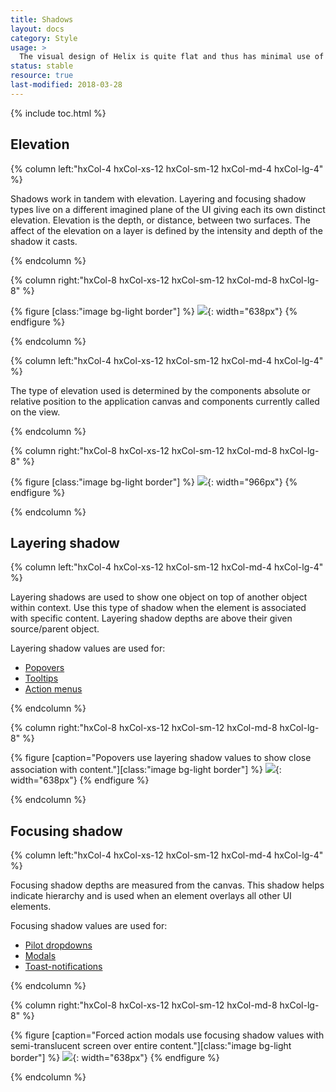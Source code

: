 ```yaml
---
title: Shadows
layout: docs
category: Style
usage: >
  The visual design of Helix is quite flat and thus has minimal use of shadow. Shadows are only used to imply elevation so users understand when an object is layered on top of others. Helix shadow system is comprised of layering and focusing shadows. Additional shadow levels will be assessed as needed.
status: stable
resource: true
last-modified: 2018-03-28
---
```


{% include toc.html %}



<section class="static-section" markdown="1">

## Elevation
<div class="hxRow" markdown="1">

{% column left:"hxCol-4 hxCol-xs-12 hxCol-sm-12 hxCol-md-4 hxCol-lg-4" %}

Shadows work in tandem with elevation. Layering and focusing shadow types live on a different imagined plane of the UI giving each its own distinct elevation. Elevation is the depth, or distance, between two surfaces. The affect of the elevation on a layer is defined by the intensity and depth of the shadow it casts.

{% endcolumn %}

{% column right:"hxCol-8 hxCol-xs-12 hxCol-sm-12 hxCol-md-8 hxCol-lg-8" %}

{% figure [class:"image bg-light border"] %}
![]({{site.url}}/assets/images/style/shadows/shadows-elevation.png){: width="638px"}
{% endfigure %}

{% endcolumn %}


{% column left:"hxCol-4 hxCol-xs-12 hxCol-sm-12 hxCol-md-4 hxCol-lg-4" %}

The type of elevation used is determined by the components absolute or relative position to the application canvas and components currently called on the view.
 
{% endcolumn %}

{% column right:"hxCol-8 hxCol-xs-12 hxCol-sm-12 hxCol-md-8 hxCol-lg-8" %}

{% figure [class:"image bg-light border"] %}
![]({{site.url}}/assets/images/style/shadows/elevation-graphic.png){: width="966px"}
{% endfigure %}

{% endcolumn %}



</div>
</section>

<section class="static-section" markdown="1">

## Layering shadow

<div class="hxRow" markdown="1">

{% column left:"hxCol-4 hxCol-xs-12 hxCol-sm-12 hxCol-md-4 hxCol-lg-4" %}

Layering shadows are used to show one object on top of another object within context. Use this type of shadow when the element is associated with specific content.
Layering shadow depths are above their given source/parent object.

Layering shadow values are used for:

- [Popovers]({{site.baseurl}}/components/popovers.html)
- [Tooltips]({{site.baseurl}}/components/tooltip.html)
- [Action menus]({{site.baseurl}}/components/actions-menu.html)



{% endcolumn %}


{% column right:"hxCol-8 hxCol-xs-12 hxCol-sm-12 hxCol-md-8 hxCol-lg-8" %}

{% figure [caption="Popovers use layering shadow values to show close association with content."][class:"image bg-light border"] %}
![]({{site.url}}/assets/images/style/shadows/shadows-layers.png){: width="638px"}
{% endfigure %}

{% endcolumn %}


</div>
</section>

<section class="static-section" markdown="1">

## Focusing shadow

<div class="hxRow" markdown="1">

{% column left:"hxCol-4 hxCol-xs-12 hxCol-sm-12 hxCol-md-4 hxCol-lg-4" %}

Focusing shadow depths are measured from the canvas. This shadow helps indicate hierarchy and is used when an element overlays all other UI elements.

Focusing shadow values are used for:
 
- [Pilot dropdowns]({{site.baseurl}}/components/eyebrow.html)
- [Modals]({{site.baseurl}}/components/modal.html)
- [Toast-notifications]({{site.baseurl}}/components/toast.html)

{% endcolumn %}


{% column right:"hxCol-8 hxCol-xs-12 hxCol-sm-12 hxCol-md-8 hxCol-lg-8" %}

{% figure [caption="Forced action modals use focusing shadow values with semi-translucent screen over entire content."][class:"image bg-light border"] %}
![]({{site.url}}/assets/images/style/shadows/shadows-focus.png){: width="638px"}
{% endfigure %}

{% endcolumn %}


</div>
</section>
